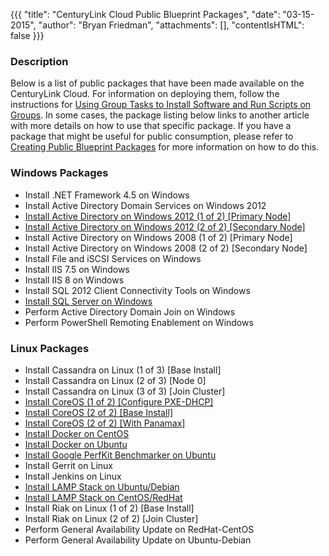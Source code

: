 {{{
  "title": "CenturyLink Cloud Public Blueprint Packages",
  "date": "03-15-2015",
  "author": "Bryan Friedman",
  "attachments": [],
  "contentIsHTML": false
}}}

### Description

Below is a list of public packages that have been made available on the CenturyLink Cloud. For information on deploying them, follow the instructions for [Using Group Tasks to Install Software and Run Scripts on Groups](../Servers/using-group-tasks-to-install-software-and-run-scripts-on-groups.md). In some cases, the package listing below links to another article with more details on how to use that specific package. If you have a package that might be useful for public consumption, please refer to [Creating Public Blueprint Packages](creating-public-blueprint-packages.md) for more information on how to do this.

### Windows Packages

- Install .NET Framework 4.5 on Windows
- Install Active Directory Domain Services on Windows 2012
- [Install Active Directory on Windows 2012 (1 of 2) \[Primary Node\]](deploy-microsoft-windows-2012-active-directory-domain-services.md)
- [Install Active Directory on Windows 2012 (2 of 2) \[Secondary Node\]](deploy-microsoft-windows-2012-active-directory-domain-services.md)
- Install Active Directory on Windows 2008 (1 of 2) [Primary Node]
- Install Active Directory on Windows 2008 (2 of 2) [Secondary Node]
- Install File and iSCSI Services on Windows
- Install IIS 7.5 on Windows
- Install IIS 8 on Windows
- Install SQL 2012 Client Connectivity Tools on Windows
- [Install SQL Server on Windows](deploy-microsoft-sql-server-using-blueprint.md)
- Perform Active Directory Domain Join on Windows
- Perform PowerShell Remoting Enablement on Windows

### Linux Packages
- Install Cassandra on Linux (1 of 3) [Base Install]
- Install Cassandra on Linux (2 of 3) [Node 0]
- Install Cassandra on Linux (3 of 3) [Join Cluster]
- [Install CoreOS (1 of 2) \[Configure PXE-DHCP\]](../Servers/building-coreos-server-cluster-on-the-centurylink-cloud.md)
- [Install CoreOS (2 of 2) \[Base Install\]](../Servers/building-coreos-server-cluster-on-the-centurylink-cloud.md)
- [Install CoreOS (2 of 2) \[With Panamax\]](../Servers/building-coreos-server-cluster-on-the-centurylink-cloud.md)
- [Install Docker on CentOS](../Blueprints/using-docker-on-centurylink-cloud-servers.md)
- [Install Docker on Ubuntu](../Blueprints/using-docker-on-centurylink-cloud-servers.md)
- [Install Google PerfKit Benchmarker on Ubuntu](../Blueprints/installing-google-perfkit-benchmarker.md)
- Install Gerrit on Linux
- Install Jenkins on Linux
- [Install LAMP Stack on Ubuntu/Debian](../Blueprints/installing-lamp-stack-on-centurylink-cloud-servers.md)
- [Install LAMP Stack on CentOS/RedHat](../Blueprints/installing-lamp-stack-on-centurylink-cloud-servers.md)
- Install Riak on Linux (1 of 2) [Base Install]
- Install Riak on Linux (2 of 2) [Join Cluster]
- Perform General Availability Update on RedHat-CentOS
- Perform General Availability Update on Ubuntu-Debian
